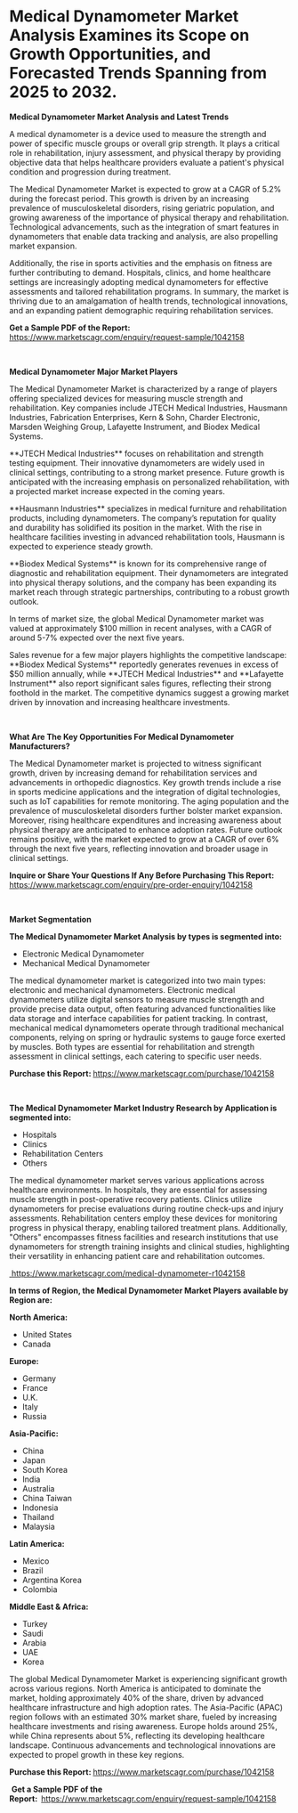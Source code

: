 <p><h1>Medical Dynamometer Market Analysis Examines its Scope on Growth Opportunities, and Forecasted Trends Spanning from 2025 to 2032.</h1></p><p><strong>Medical Dynamometer Market Analysis and Latest Trends</strong></p>
<p><p>A medical dynamometer is a device used to measure the strength and power of specific muscle groups or overall grip strength. It plays a critical role in rehabilitation, injury assessment, and physical therapy by providing objective data that helps healthcare providers evaluate a patient's physical condition and progression during treatment.</p><p>The Medical Dynamometer Market is expected to grow at a CAGR of 5.2% during the forecast period. This growth is driven by an increasing prevalence of musculoskeletal disorders, rising geriatric population, and growing awareness of the importance of physical therapy and rehabilitation. Technological advancements, such as the integration of smart features in dynamometers that enable data tracking and analysis, are also propelling market expansion.</p><p>Additionally, the rise in sports activities and the emphasis on fitness are further contributing to demand. Hospitals, clinics, and home healthcare settings are increasingly adopting medical dynamometers for effective assessments and tailored rehabilitation programs. In summary, the market is thriving due to an amalgamation of health trends, technological innovations, and an expanding patient demographic requiring rehabilitation services.</p></p>
<p><strong>Get a Sample PDF of the Report:&nbsp;</strong> <a href="https://www.marketscagr.com/enquiry/request-sample/1042158?utm_campaign=2650&utm_medium=2&utm_source=Github&utm_content=ia&utm_term=13042025&utm_id=medical-dynamometer">https://www.marketscagr.com/enquiry/request-sample/1042158</a></p>
<p>&nbsp;</p>
<p><strong>Medical Dynamometer Major Market Players</strong></p>
<p><p>The Medical Dynamometer Market is characterized by a range of players offering specialized devices for measuring muscle strength and rehabilitation. Key companies include JTECH Medical Industries, Hausmann Industries, Fabrication Enterprises, Kern & Sohn, Charder Electronic, Marsden Weighing Group, Lafayette Instrument, and Biodex Medical Systems.</p><p>**JTECH Medical Industries** focuses on rehabilitation and strength testing equipment. Their innovative dynamometers are widely used in clinical settings, contributing to a strong market presence. Future growth is anticipated with the increasing emphasis on personalized rehabilitation, with a projected market increase expected in the coming years.</p><p>**Hausmann Industries** specializes in medical furniture and rehabilitation products, including dynamometers. The company’s reputation for quality and durability has solidified its position in the market. With the rise in healthcare facilities investing in advanced rehabilitation tools, Hausmann is expected to experience steady growth. </p><p>**Biodex Medical Systems** is known for its comprehensive range of diagnostic and rehabilitation equipment. Their dynamometers are integrated into physical therapy solutions, and the company has been expanding its market reach through strategic partnerships, contributing to a robust growth outlook.</p><p>In terms of market size, the global Medical Dynamometer market was valued at approximately $100 million in recent analyses, with a CAGR of around 5-7% expected over the next five years. </p><p>Sales revenue for a few major players highlights the competitive landscape: **Biodex Medical Systems** reportedly generates revenues in excess of $50 million annually, while **JTECH Medical Industries** and **Lafayette Instrument** also report significant sales figures, reflecting their strong foothold in the market. The competitive dynamics suggest a growing market driven by innovation and increasing healthcare investments.</p></p>
<p>&nbsp;</p>
<p><strong>What Are The Key Opportunities For Medical Dynamometer Manufacturers?</strong></p>
<p><p>The Medical Dynamometer market is projected to witness significant growth, driven by increasing demand for rehabilitation services and advancements in orthopedic diagnostics. Key growth trends include a rise in sports medicine applications and the integration of digital technologies, such as IoT capabilities for remote monitoring. The aging population and the prevalence of musculoskeletal disorders further bolster market expansion. Moreover, rising healthcare expenditures and increasing awareness about physical therapy are anticipated to enhance adoption rates. Future outlook remains positive, with the market expected to grow at a CAGR of over 6% through the next five years, reflecting innovation and broader usage in clinical settings.</p></p>
<p><strong>Inquire or Share Your Questions If Any Before Purchasing This Report:</strong> <a href="https://www.marketscagr.com/enquiry/pre-order-enquiry/1042158?utm_campaign=2650&utm_medium=2&utm_source=Github&utm_content=ia&utm_term=13042025&utm_id=medical-dynamometer">https://www.marketscagr.com/enquiry/pre-order-enquiry/1042158</a></p>
<p>&nbsp;</p>
<p><strong>Market Segmentation</strong></p>
<p><strong>The Medical Dynamometer Market Analysis by types is segmented into:</strong></p>
<p><ul><li>Electronic Medical Dynamometer</li><li>Mechanical Medical Dynamometer</li></ul></p>
<p><p>The medical dynamometer market is categorized into two main types: electronic and mechanical dynamometers. Electronic medical dynamometers utilize digital sensors to measure muscle strength and provide precise data output, often featuring advanced functionalities like data storage and interface capabilities for patient tracking. In contrast, mechanical medical dynamometers operate through traditional mechanical components, relying on spring or hydraulic systems to gauge force exerted by muscles. Both types are essential for rehabilitation and strength assessment in clinical settings, each catering to specific user needs.</p></p>
<p><strong>Purchase this Report:&nbsp;</strong><a href="https://www.marketscagr.com/purchase/1042158?utm_campaign=2650&utm_medium=2&utm_source=Github&utm_content=ia&utm_term=13042025&utm_id=medical-dynamometer">https://www.marketscagr.com/purchase/1042158</a></p>
<p>&nbsp;</p>
<p><strong>The Medical Dynamometer Market Industry Research by Application is segmented into:</strong></p>
<p><ul><li>Hospitals</li><li>Clinics</li><li>Rehabilitation Centers</li><li>Others</li></ul></p>
<p><p>The medical dynamometer market serves various applications across healthcare environments. In hospitals, they are essential for assessing muscle strength in post-operative recovery patients. Clinics utilize dynamometers for precise evaluations during routine check-ups and injury assessments. Rehabilitation centers employ these devices for monitoring progress in physical therapy, enabling tailored treatment plans. Additionally, "Others" encompasses fitness facilities and research institutions that use dynamometers for strength training insights and clinical studies, highlighting their versatility in enhancing patient care and rehabilitation outcomes.</p></p>
<p><a href="https://www.marketscagr.com/medical-dynamometer-r1042158?utm_campaign=2650&utm_medium=2&utm_source=Github&utm_content=ia&utm_term=13042025&utm_id=medical-dynamometer">&nbsp;https://www.marketscagr.com/medical-dynamometer-r1042158</a></p>
<p><strong>In terms of Region, the Medical Dynamometer Market Players available by Region are:</strong></p>
<p>
    <p> <strong> North America: </strong>
        <ul>
            <li>United States</li>
            <li>Canada</li>
        </ul>
        </p> 
    <p> <strong> Europe: </strong>
        <ul>
            <li>Germany</li>
            <li>France</li>
            <li>U.K.</li>
            <li>Italy</li>
            <li>Russia</li>
        </ul>
        </p> 
    <p> <strong> Asia-Pacific: </strong>
        <ul>
            <li>China</li>
            <li>Japan</li>
            <li>South Korea</li>
            <li>India</li>
            <li>Australia</li>
            <li>China Taiwan</li>
            <li>Indonesia</li>
            <li>Thailand</li>
            <li>Malaysia</li>
        </ul>
        </p> 
    <p> <strong> Latin America: </strong>
        <ul>
            <li>Mexico</li>
            <li>Brazil</li>
            <li>Argentina Korea</li>
            <li>Colombia</li>
        </ul>
        </p> 
    <p> <strong> Middle East & Africa: </strong>
        <ul>
            <li>Turkey</li>
            <li>Saudi</li>
            <li>Arabia</li>
            <li>UAE</li>
            <li>Korea</li>
        </ul>
    </p>
    </p>
<p><p>The global Medical Dynamometer Market is experiencing significant growth across various regions. North America is anticipated to dominate the market, holding approximately 40% of the share, driven by advanced healthcare infrastructure and high adoption rates. The Asia-Pacific (APAC) region follows with an estimated 30% market share, fueled by increasing healthcare investments and rising awareness. Europe holds around 25%, while China represents about 5%, reflecting its developing healthcare landscape. Continuous advancements and technological innovations are expected to propel growth in these key regions.</p></p>
<p><strong>Purchase this Report: </strong><a href="https://www.marketscagr.com/purchase/1042158?utm_campaign=2650&utm_medium=2&utm_source=Github&utm_content=ia&utm_term=13042025&utm_id=medical-dynamometer">https://www.marketscagr.com/purchase/1042158</a></p>
<p>&nbsp;<strong>Get a Sample PDF of the Report:&nbsp;&nbsp;</strong><a href="https://www.marketscagr.com/enquiry/request-sample/1042158?utm_campaign=2650&utm_medium=2&utm_source=Github&utm_content=ia&utm_term=13042025&utm_id=medical-dynamometer">https://www.marketscagr.com/enquiry/request-sample/1042158</a></p>
<p><strong></strong></p>
<p><p></p><p></p><p></p></p>